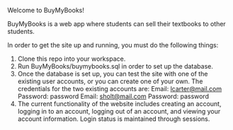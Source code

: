 Welcome to BuyMyBooks!

BuyMyBooks is a web app where students can sell their textbooks to other students.

In order to get the site up and running, you must do the following things:

1. Clone this repo into your workspace. 
2. Run BuyMyBooks/buymybooks.sql in order to set up the database.
3. Once the database is set up, you can test the site with one of the existing user accounts,
    or you can create one of your own.
    The credentials for the two existing accounts are:
    Email: lcarter@mail.com     Password: password
    Email: sholt@mail.com     Password: password
4. The current functionality of the website includes creating an account, logging in to an
    account, logging out of an account, and viewing your account information. Login status is
    maintained through sessions.